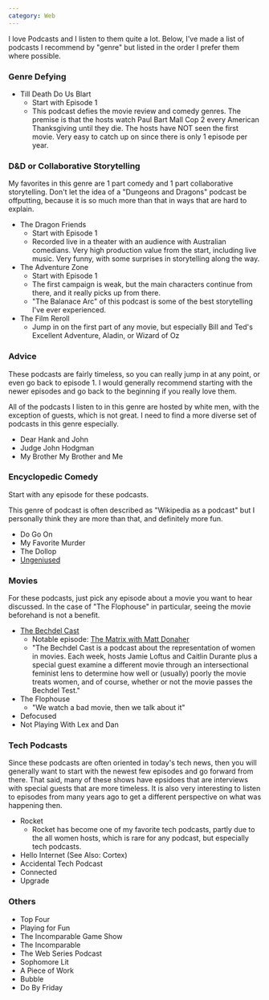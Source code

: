 ```yaml
---
category: Web
---
```


I love Podcasts and I listen to them quite a lot. Below, I've made a list of podcasts I recommend by "genre" but listed in the order I prefer them where possible. 


### Genre Defying

- Till Death Do Us Blart
  - Start with Episode 1
  - This podcast defies the movie review and comedy genres. The premise is that the hosts watch Paul Bart Mall Cop 2 every American Thanksgiving until they die. The hosts have NOT seen the first movie. Very easy to catch up on since there is only 1 episode per year. 

### D&D or Collaborative Storytelling

My favorites in this genre are 1 part comedy and 1 part collaborative storytelling. Don't let the idea of a "Dungeons and Dragons" podcast be offputting, because it is so much more than that in ways that are hard to explain. 

- The Dragon Friends
  - Start with Episode 1
  - Recorded live in a theater with an audience with Australian comedians. Very high production value from the start, including live music. Very funny, with some surprises in storytelling along the way. 
- The Adventure Zone
  - Start with Episode 1
  - The first campaign is weak, but the main characters continue from there, and it really picks up from there.
  - "The Balanace Arc" of this podcast is some of the best storytelling I've ever experienced.
- The Film Reroll
  - Jump in on the first part of any movie, but especially Bill and Ted's Excellent Adventure, Aladin, or Wizard of Oz

### Advice

These podcasts are fairly timeless, so you can really jump in at any point, or even go back to episode 1. I would generally recommend starting with the newer episodes and go back to the beginning if you really love them. 

All of the podcasts I listen to in this genre are hosted by white men, with the exception of guests, which is not great. I need to find a more diverse set of podcasts in this genre especially. 

- Dear Hank and John
- Judge John Hodgman
- My Brother My Brother and Me

### Encyclopedic Comedy

Start with any episode for these podcasts.

This genre of podcast is often described as "Wikipedia as a podcast" but I personally think they are more than that, and definitely more fun. 

- Do Go On
- My Favorite Murder
- The Dollop
- [Ungeniused](https://www.relay.fm/ungeniused)

### Movies

For these podcasts, just pick any episode about a movie you want to hear discussed. In the case of "The Flophouse" in particular, seeing the movie beforehand is not a benefit. 

- [The Bechdel Cast](https://www.bechdelcast.com/)
  - Notable episode: [The Matrix with Matt Donaher](https://overcast.fm/+HqRtygijo)
  - "The Bechdel Cast is a podcast about the representation of women in movies. Each week, hosts Jamie Loftus and Caitlin Durante plus a special guest examine a different movie through an intersectional feminist lens to determine how well or (usually) poorly the movie treats women, and of course, whether or not the movie passes the Bechdel Test."
- The Flophouse
  - "We watch a bad movie, then we talk about it"
- Defocused
- Not Playing With Lex and Dan


### Tech Podcasts

Since these podcasts are often oriented in today's tech news, then you will generally want to start with the newest few episodes and go forward from there. That said, many of these shows have epsidoes that are interviews with special guests that are more timeless. It is also very interesting to listen to episodes from many years ago to get a different perspective on what was happening then. 

- Rocket
  - Rocket has become one of my favorite tech podcasts, partly due to the all women hosts, which is rare for any podcast, but especially tech podcasts. 
- Hello Internet (See Also: Cortex)
- Accidental Tech Podcast
- Connected
- Upgrade


### Others

- Top Four
- Playing for Fun
- The Incomparable Game Show
- The Incomparable
- The Web Series Podcast
- Sophomore Lit
- A Piece of Work
- Bubble
- Do By Friday



